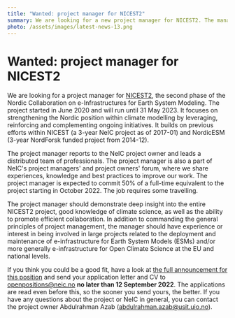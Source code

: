 ```yaml
---
title: "Wanted: project manager for NICEST2"
summary: We are looking for a new project manager for NICEST2. The manager should demonstrate deep insight into the entire NICEST2 project, good knowledge of climate science, as well as the ability to promote efficient collaboration. Deadline for applications is 12 September.
photo: /assets/images/latest-news-13.png
---
```


Wanted: project manager for NICEST2
===========================

We are looking for a project manager for [NICEST2](https://neic.no/nicest2/), the second phase of the Nordic Collaboration on e-Infrastructures for Earth System Modeling. The project started in June 2020 and will run until 31 May 2023. It focuses on strengthening the Nordic position within climate modelling by leveraging, reinforcing and complementing ongoing initiatives. It builds on previous efforts within NICEST (a 3-year NeIC project as of 2017-01) and NordicESM (3-year NordForsk funded project from 2014-12).

The project manager reports to the NeIC project owner and leads a distributed team of professionals. The project manager is also a part of NeIC's project managers' and project owners' forum, where we share experiences, knowledge and best practices to improve our work. The project manager is expected to commit 50% of a full-time equivalent to the project starting in October 2022. The job requires some travelling. 

The project manager should demonstrate deep insight into the entire NICEST2 project, good knowledge of climate science, as well as the ability to promote efficient collaboration. In addition to commanding the general principles of project management, the manager should have experience or interest in being involved in large projects related to the deployment and maintenance of e-infrastructure for Earth System Models (ESMs) and/or more generally e-infrastructure for Open Climate Science at the EU and national levels.

If you think you could be a good fit, have a look at [the full announcement for this position](https://wiki.neic.no/w/ext/img_auth.php/2/25/220800-NICEST2-PM-position-announcement.pdf) and send your application letter and CV to openpositions@neic.no **no later than 12 September 2022**. The applications are read even before this, so the sooner you send yours, the better. If you have any questions about the project or NeIC in general, you can contact the project owner Abdulrahman Azab (abdulrahman.azab@usit.uio.no). 